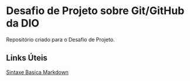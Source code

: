 # Desafio de Projeto sobre Git/GitHub da DIO
Repositório criado para o Desafio de Projeto. 

## Links Úteis 
[Sintaxe Basica Markdown](https://www.markdownguide.org/basic-syntax/)
